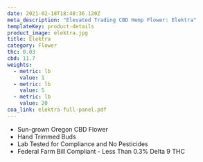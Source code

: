 ```yaml
---
date: 2021-02-18T18:48:36.120Z
meta_description: "Elevated Trading CBD Hemp Flower: Elektra"
templateKey: product-details
product_image: elektra.jpg
title: Elektra
category: Flower
thc: 0.03
cbd: 11.7
weights:
  - metric: lb
    value: 1
  - metric: lb
    value: 5
  - metric: lb
    value: 20
coa_link: elektra-full-panel.pdf
---
```



* Sun-grown Oregon CBD Flower
* Hand Trimmed Buds
* Lab Tested for Compliance and No Pesticides
* Federal Farm Bill Compliant - Less Than 0.3% Delta 9 THC